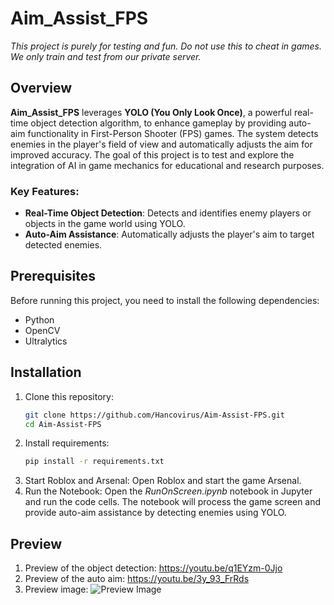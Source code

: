 # Aim_Assist_FPS

*This project is purely for testing and fun. Do not use this to cheat in games. We only train and test from our private server.*

## Overview

**Aim_Assist_FPS** leverages **YOLO (You Only Look Once)**, a powerful real-time object detection algorithm, to enhance gameplay by providing auto-aim functionality in First-Person Shooter (FPS) games. The system detects enemies in the player's field of view and automatically adjusts the aim for improved accuracy. The goal of this project is to test and explore the integration of AI in game mechanics for educational and research purposes.

### Key Features:
- **Real-Time Object Detection**: Detects and identifies enemy players or objects in the game world using YOLO.
- **Auto-Aim Assistance**: Automatically adjusts the player's aim to target detected enemies.

## Prerequisites

Before running this project, you need to install the following dependencies:

- Python
- OpenCV
- Ultralytics

## Installation

1. Clone this repository:
   ```bash
   git clone https://github.com/Hancovirus/Aim-Assist-FPS.git
   cd Aim-Assist-FPS
2. Install requirements:
   ```bash
   pip install -r requirements.txt
3. Start Roblox and Arsenal: Open Roblox and start the game Arsenal.
4. Run the Notebook: Open the *RunOnScreen.ipynb* notebook in Jupyter and run the code cells. The notebook will process the game screen and provide auto-aim assistance by detecting enemies using YOLO.

## Preview

1. Preview of the object detection: https://youtu.be/q1EYzm-0Jjo
2. Preview of the auto aim: https://youtu.be/3y_93_FrRds
3. Preview image:
   ![Preview Image](Preview.png)

